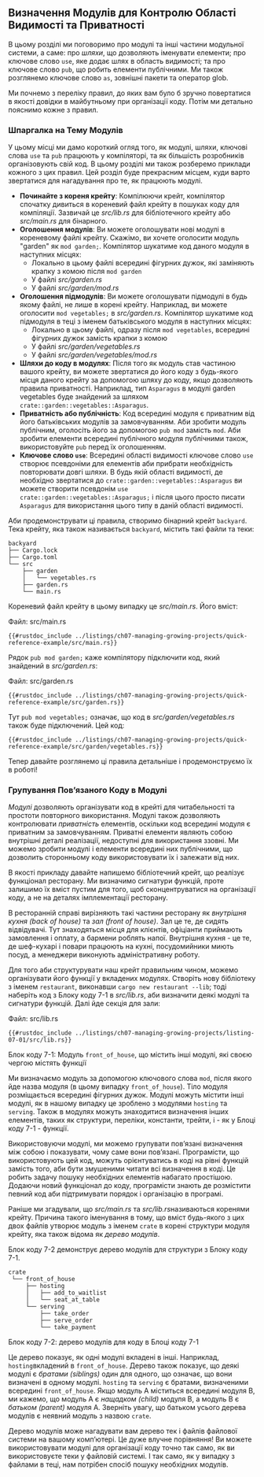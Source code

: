 ## Визначення Модулів для Контролю Області Видимості та Приватності

В цьому розділі ми поговоримо про модулі та інші частини модульної системи, а саме: про *шляхи*, що дозволяють іменувати елементи; про ключове слово `use`, яке додає шлях в область видимості; та про ключове слово `pub`, що робить елементи публічними. Ми також розглянемо ключове слово `as`, зовнішні пакети та оператор glob.

Ми почнемо з переліку правил, до яких вам було б зручно повертатися в якості довідки в майбутньому при організації коду. Потім ми детально пояснимо кожне з правил.

### Шпаргалка на Тему Модулів

У цьому місці ми дамо короткий огляд того, як модулі, шляхи, ключові слова `use` та `pub` працюють у компіляторі, та як більшість розробників організовують свій код. В цьому розділі ми також розберемо приклади кожного з цих правил. Цей розділ буде прекрасним місцем, куди варто звертатися для нагадування про те, як працюють модулі.

- **Починайте з кореня крейту**: Компілюючи крейт, компілятор спочатку дивиться в кореневий файл крейту в пошуках коду для компіляції. Зазвичай це *src/lib.rs* для бібліотечного крейту або *src/main.rs* для бінарного.
- **Оголошення модулів**: Ви можете оголошувати нові модулі в кореневому файлі крейту. Скажімо, ви хочете оголосити модуль "garden" як `mod garden;`. Компілятор шукатиме код даного модуля в наступних місцях:
  - Локально в цьому файлі всередині фігурних дужок, які заміняють крапку з комою після `mod garden`
  - У файлі *src/garden.rs*
  - У файлі *src/garden/mod.rs*
- **Оголошення підмодулів**: Ви можете оголошувати підмодулі в будь якому файлі, не лише в корені крейту. Наприклад, ви можете оголосити `mod vegetables;` в *src/garden.rs*. Компілятор шукатиме код підмодуля в теці з іменем батьківського модуля в наступних місцях:
  - Локально в цьому файлі, одразу після `mod vegetables`, всередині фігурних дужок замість крапки з комою
  - У файлі *src/garden/vegetables.rs*
  - У файлі *src/garden/vegetables/mod.rs*
- **Шляхи до коду в модулях**: Після того як модуль став частиною вашого крейту, ви можете звертатися до його коду з будь-якого місця даного крейту за допомогою шляху до коду, якщо дозволяють правила приватності. Наприклад, тип `Asparagus` в модулі garden vegetables буде знайдений за шляхом `crate::garden::vegetables::Asparagus`.
- **Приватність або публічність**: Код всередині модуля є приватним від його батьківських модулів за замовчуванням. Аби зробити модуль публічним, оголосіть його за допомогою `pub mod` замість `mod`. Аби зробити елементи всередині публічного модуля публічними також, використовуйте `pub` перед їх оголошенням.
- **Ключове слово `use`**: Всередині області видимості ключове слово `use` створює псевдоніми для елементів аби прибрати необхідність повторювати довгі шляхи. В будь якій області видимості, де необхідно звертатися до `crate::garden::vegetables::Asparagus` ви можете створити псевдонім `use crate::garden::vegetables::Asparagus;` і після цього просто писати `Asparagus` для використання цього типу в даній області видимості.

Аби продемонструвати ці правила, створимо бінарний крейт `backyard`. Тека крейту, яка також називається `backyard`, містить такі файли та теки:

```text
backyard
├── Cargo.lock
├── Cargo.toml
└── src
    ├── garden
    │   └── vegetables.rs
    ├── garden.rs
    └── main.rs
```

Кореневий файл крейту в цьому випадку це *src/main.rs*. Його вміст:

<span class="filename">Файл: src/main.rs</span>

```rust,noplayground,ignore
{{#rustdoc_include ../listings/ch07-managing-growing-projects/quick-reference-example/src/main.rs}}
```

Рядок `pub mod garden;` каже компілятору підключити код, який знайдений в *src/garden.rs*:

<span class="filename">Файл: src/garden.rs</span>

```rust,noplayground,ignore
{{#rustdoc_include ../listings/ch07-managing-growing-projects/quick-reference-example/src/garden.rs}}
```

Тут `pub mod vegetables;` означає, що код в *src/garden/vegetables.rs* також буде підключений. Цей код:

```rust,noplayground,ignore
{{#rustdoc_include ../listings/ch07-managing-growing-projects/quick-reference-example/src/garden/vegetables.rs}}
```

Тепер давайте розглянемо ці правила детальніше і продемонструємо їх в роботі!

### Групування Повʼязаного Коду в Модулі

*Модулі* дозволяють організувати код в крейті для читабельності та простоти повторного використання. Модулі також дозволяють контролювати *приватність* елементів, оскільки код всередині модуля є приватним за замовчуванням. Приватні елементи являють собою внутрішні деталі реалізації, недоступні для використання ззовні. Ми можемо зробити модулі і елементи всередині них публічними, що дозволить сторонньому коду використовувати їх і залежати від них.

В якості прикладу давайте напишемо бібліотечний крейт, що реалізує функціонал ресторану. Ми визначимо сигнатури функцій, проте залишимо їх вміст пустим для того, щоб сконцентруватися на організації коду, а не на деталях імплементації ресторану.

В ресторанній справі вирізняють такі частини ресторану як *внутрішня кухня (back of house)* та *зал (front of house)*. Зал це те, де сидять відвідувачі. Тут знаходяться місця для клієнтів, офіціанти приймають замовлення і оплату, а бармени роблять напої. Внутрішня кухня - це те, де шеф-кухарі і повари працюють на кухні, посудомийники миють посуд, а менеджери виконують адміністративну роботу.

Для того аби структурувати наш крейт правильним чином, можемо організувати його функції у вкладених модулях. Створіть нову бібліотеку з іменем `restaurant`, виконавши `cargo new restaurant --lib`; тоді наберіть код з Блоку коду 7-1 в *src/lib.rs*, аби визначити деякі модулі та сигнатури функцій. Далі йде секція для зали:

<span class="filename">Файл: src/lib.rs</span>

```rust,noplayground
{{#rustdoc_include ../listings/ch07-managing-growing-projects/listing-07-01/src/lib.rs}}
```


<span class="caption">Блок коду 7-1: Модуль `front_of_house`, що містить інші модулі, які своєю чергою містять функції</span>

Ми визначаємо модуль за допомогою ключового слова `mod`, після якого йде назва модуля (в цьому випадку `front_of_house`). Тіло модуля розміщається всередині фігурних дужок. Модулі можуть містити інші модулі, як в нашому випадку це зроблено з модулями `hosting` та `serving`. Також в модулях можуть знаходитися визначення інших елементів, таких як структури, переліки, константи, трейти, і - як у Блоці коду 7-1 - функції.

Використовуючи модулі, ми можемо групувати повʼязані визначення між собою і показувати, чому саме вони повʼязані. Програмісти, що використовують цей код, можуть орієнтуватись в коді на рівні функцій замість того, аби бути змушеними читати всі визначення в коді. Це робить задачу пошуку необхідних елементів набагато простішою. Додаючи новий функціонал до коду, програмісти знають де розмістити певний код аби підтримувати порядок і організацію в програмі.

Раніше ми згадували, що *src/main.rs* та *src/lib.rs*називаються коренями крейту. Причина такого іменування в тому, що вміст будь-якого з цих двох файлів утворює модуль з іменем `crate` в корені структури модуля крейту, яка також відома як *дерево модулів*.

Блок коду 7-2 демонструє дерево модулів для структури з Блоку коду 7-1.

```text
crate
 └── front_of_house
     ├── hosting
     │   ├── add_to_waitlist
     │   └── seat_at_table
     └── serving
         ├── take_order
         ├── serve_order
         └── take_payment
```


<span class="caption">Блок коду 7-2: дерево модулів для коду в Блоці коду 7-1</span>

Це дерево показує, як одні модулі вкладені в інші. Наприклад, `hosting`вкладений в `front_of_house`. Дерево також показує, що деякі модулі є *братами (siblings)* один для одного, що означає, що вони визначені в одному модулі. `hosting` та `serving` є братами, визначеними всередині `front_of_house`. Якщо модуль A міститься всередині модуля B, ми кажемо, що модуль A є *нащадком (child)* модуля B, а модуль B є *батьком (parent)* модуля A. Зверніть увагу, що батьком усього дерева модулів є неявний модуль з назвою `crate`.

Дерево модулів може нагадувати вам дерево тек і файлів файлової системи на вашому компʼютері. Це дуже влучне порівняння! Ви можете використовувати модулі для організації коду точно так само, як ви використовуєте теки у файловій системі. І так само, як у випадку з файлами в теці, нам потрібен спосіб пошуку необхідних модулів.
